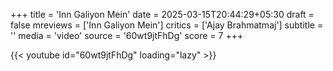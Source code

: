 +++
title = 'Inn Galiyon Mein'
date = 2025-03-15T20:44:29+05:30
draft = false
mreviews = ['Inn Galiyon Mein']
critics = ['Ajay Brahmatmaj']
subtitle = ''
media = 'video'
source = '60wt9jtFhDg'
score = 7
+++

{{< youtube id="60wt9jtFhDg" loading="lazy" >}}
